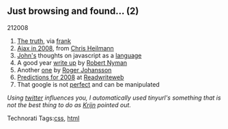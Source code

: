 <article><h1>Just browsing and found... (2)</h1><time><span class="day">2</span><span class="month">1</span><span class="year">2008</span></time><ol>	<li><a href="http://tinyurl.com/ysrsav">The truth</a>, via <a href="http://tinyurl.com/38l6g7">frank</a></li><li><a href="http://tinyurl.com/2xcg6p">Ajax in 2008</a>, from <a href="http://www.wait-till-i.com/">Chris Heilmann</a></li><li><a href="http://ejohn.org">John's</a> thoughts on javascript as a <a href="http://tinyurl.com/22lcwo">language</a></li><li>A good year <a href="http://tinyurl.com/2yncup">write up</a> by <a href="http://www.robertnyman.com/">Robert Nyman</a></li><li>Another <a href="http://tinyurl.com/ys66mu">one</a> by <a href="http://www.456bereastreet.com/">Roger Johansson</a></li><li><a href="http://www.readwriteweb.com/archives/2008_web_predictions.php">Predictions for 2008</a> at <a href="http://www.readwriteweb.com/">Readwriteweb</a></li><li>That google is not <a href="http://tinyurl.com/34k3wv">perfect</a> and can be manipulated</li></ol><p><em>Using <a href="http://www.twitter.com/wnas/">twitter</a> influences you, I automatically used tinyurl's something that is not the best thing to do as <a href="http://www.wnas.nl/index.php/2008/01/02/just-browsing-and-found-2/#comment-7075">Krijn</a> pointed out.</em></p><!-- Technorati Tags Start --><p>Technorati Tags:<a href="http://technorati.com/tag/css" rel="tag">css</a>, <a href="http://technorati.com/tag/html" rel="tag">html</a></p><!-- Technorati Tags End --></article>